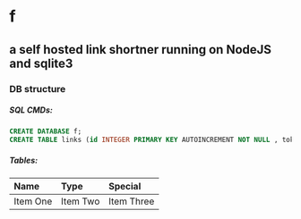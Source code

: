 # f

##  a self hosted link shortner running on NodeJS and sqlite3

### DB structure

##### SQL CMDs:
```sql
CREATE DATABASE f;
CREATE TABLE links (id INTEGER PRIMARY KEY AUTOINCREMENT NOT NULL , token TEXT NOT NULL, url TEXT NOT NULL, created TEXT);


```
##### Tables:

| Name | Type | Special |
| :------------- | :------------- | :------------- |
| Item One       | Item Two       | Item Three       |

